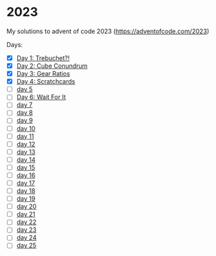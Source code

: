 # 2023

My solutions to advent of code 2023 (https://adventofcode.com/2023)

Days:
- [x] [Day 1: Trebuchet?!](https://adventofcode.com/2023/day/1)
- [x] [Day 2: Cube Conundrum](https://adventofcode.com/2023/day/2)
- [x] [Day 3: Gear Ratios](https://adventofcode.com/2023/day/3)
- [x] [Day 4: Scratchcards](https://adventofcode.com/2023/day/4)
- [ ] [day 5](https://adventofcode.com/2023/day/5)
- [ ] [Day 6: Wait For It](https://adventofcode.com/2023/day/6)
- [ ] [day 7](https://adventofcode.com/2023/day/7)
- [ ] [day 8](https://adventofcode.com/2023/day/8)
- [ ] [day 9](https://adventofcode.com/2023/day/9)
- [ ] [day 10](https://adventofcode.com/2023/day/10)
- [ ] [day 11](https://adventofcode.com/2023/day/11)
- [ ] [day 12](https://adventofcode.com/2023/day/12)
- [ ] [day 13](https://adventofcode.com/2023/day/13)
- [ ] [day 14](https://adventofcode.com/2023/day/14)
- [ ] [day 15](https://adventofcode.com/2023/day/15)
- [ ] [day 16](https://adventofcode.com/2023/day/16)
- [ ] [day 17](https://adventofcode.com/2023/day/17)
- [ ] [day 18](https://adventofcode.com/2023/day/18)
- [ ] [day 19](https://adventofcode.com/2023/day/19)
- [ ] [day 20](https://adventofcode.com/2023/day/20)
- [ ] [day 21](https://adventofcode.com/2023/day/21)
- [ ] [day 22](https://adventofcode.com/2023/day/22)
- [ ] [day 23](https://adventofcode.com/2023/day/23)
- [ ] [day 24](https://adventofcode.com/2023/day/24)
- [ ] [day 25](https://adventofcode.com/2023/day/25)
